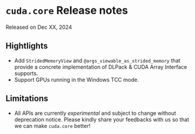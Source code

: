 # `cuda.core` Release notes

Released on Dec XX, 2024

## Hightlights

- Add `StridedMemoryView` and `@args_viewable_as_strided_memory` that provide a concrete
  implementation of DLPack & CUDA Array Interface supports.
- Support GPUs running in the Windows TCC mode.


## Limitations

- All APIs are currently *experimental* and subject to change without deprecation notice.
  Please kindly share your feedbacks with us so that we can make `cuda.core` better!
